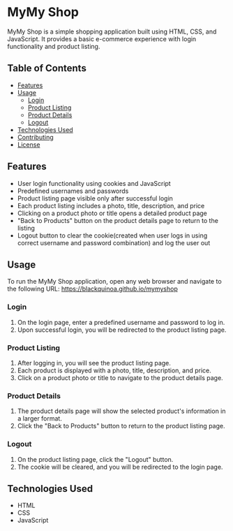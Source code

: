 # MyMy Shop

MyMy Shop is a simple shopping application built using HTML, CSS, and JavaScript. It provides a basic e-commerce experience with login functionality and product listing.

## Table of Contents

- [Features](#features)
- [Usage](#usage)
  - [Login](#login)
  - [Product Listing](#product-listing)
  - [Product Details](#product-details)
  - [Logout](#logout)
- [Technologies Used](#technologies-used)
- [Contributing](#contributing)
- [License](#license)

## Features

- User login functionality using cookies and JavaScript
- Predefined usernames and passwords
- Product listing page visible only after successful login
- Each product listing includes a photo, title, description, and price
- Clicking on a product photo or title opens a detailed product page
- "Back to Products" button on the product details page to return to the listing
- Logout button to clear the cookie(created when user logs in using correct username and password combination) and log the user out

## Usage

To run the MyMy Shop application, open any web browser and navigate to the following URL: https://blackquinoa.github.io/mymyshop

### Login

1. On the login page, enter a predefined username and password to log in.
2. Upon successful login, you will be redirected to the product listing page.

### Product Listing

1. After logging in, you will see the product listing page.
2. Each product is displayed with a photo, title, description, and price.
3. Click on a product photo or title to navigate to the product details page.

### Product Details

1. The product details page will show the selected product's information in a larger format.
2. Click the "Back to Products" button to return to the product listing page.

### Logout

1. On the product listing page, click the "Logout" button.
2. The cookie will be cleared, and you will be redirected to the login page.

## Technologies Used

- HTML
- CSS
- JavaScript
